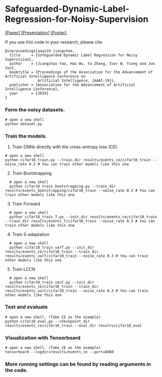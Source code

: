 # Safeguarded-Dynamic-Label-Regression-for-Noisy-Supervision  

[[Paper]](https://sunarker.github.io/temp/AAAI2019_Dynamic_Label_Regression_for_Noisy_Supervision.pdf) [[Presentation]](
        https://sunarker.github.io/temp/AAAI2019_Presentation.pdf) [[Poster]](https://sunarker.github.io/temp/AAAI2019_Poster.pdf) 

If you use this code in your research, please cite
```
@inproceedings{aaai19-jiangchao,
  title     = {Safeguarded Dynamic Label Regression for Noisy Supervision},
  author    = {Jiangchao Yao, Hao Wu, Ya Zhang, Ivor W. Tsang and Jun Sun},
  booktitle = {Proceedings of the Association for the Advancement of Artificial Intelligence Conference on
               Artificial Intelligence, {AAAI-19}},
  publisher = {Association for the Advancement of Artificial Intelligence Conference},
  year      = {2019}
}
```


### Form the noisy datasets.
  ```Shell
  # open a new shell
  python dataset.py
  ```

### Train the models.
1. Train DNNs directly with the cross-entropy loss (CE).
  ```Shell
  # open a new shell
  python cifar10_train.py --train_dir results/events_ce/cifar10_train --noise_rate 0.3 # You can train other models like this one
  ```

2. Train Bootstrapping
```Shell
  # open a new shell
  python cifar10_train_bootstrapping.py --train_dir results/events_bootstrapping/cifar10_train --noise_rate 0.3 # You can train other models like this one
  ```

3. Train Forward 
```Shell
  # open a new shell
  python cifar10_train_T.py --init_dir results/events_ce/cifar10_train --train_dir results/events_T/cifar10_train --noise_rate 0.3 # You can train other models like this one
  ```
  
4. Train S-adaptation
```Shell
  # open a new shell
  python cifar10_train_varT.py --init_dir results/events_ce/cifar10_train --train_dir results/events_varT/cifar10_train --noise_rate 0.3 # You can train other models like this one
  ```
  
5. Train LCCN
```Shell
  # open a new shell
  python cifar10_train_varC.py --init_dir results/events_ce/cifar10_train --train_dir results/events_varC/cifar10_train --noise_rate 0.3 # You can train other models like this one
  ```

### Test and evaluate
  ```Shell
  # open a new shell. (Take CE as the example)
  python cifar10_eval.py --checkpoint_dir results/events_ce/cifar10_train --eval_dir results/cifar10_eval 
  ```
  
### Visualization with Tensorboard
  ```Shell
  # open a new shell. (Take CE as the example)
  tensorboard --logdir=results/events_ce --port=8080
  ```

### More running settings can be found by reading arguments in the code.
